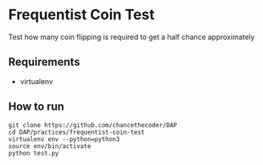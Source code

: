 # Frequentist Coin Test

Test how many coin flipping is required to get a half chance approximately

## Requirements

* virtualenv

## How to run

```
git clone https://github.com/chancethecoder/DAP
cd DAP/practices/frequentist-coin-test
virtualenv env --python=python3
source env/bin/activate
python test.py
```